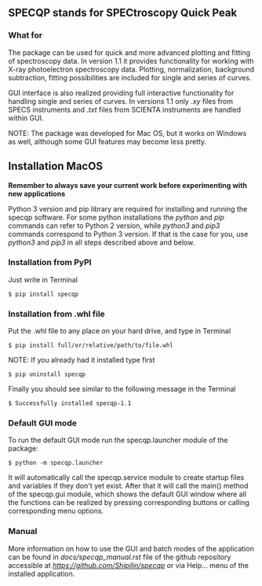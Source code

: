 ## SPECQP stands for SPECtroscopy Quick Peak

### What for

The package can be used for quick and more advanced plotting and fitting of spectroscopy
data. In version 1.1 it provides functionality for working with X-ray photoelectron spectroscopy
data. Plotting, normalization, background subtraction, fitting possibilities are included for 
single and series of curves.
 
GUI interface is also realized providing full interactive functionality for handling single
and series of curves. In versions 1.1 only *.xy* files from SPECS instruments and *.txt* files
from SCIENTA instruments are handled within GUI.

NOTE: The package was developed for Mac OS, but it works on Windows as well, although some GUI features may become
less pretty. 

## Installation MacOS

**Remember to always save your current work before experimenting with new applications**

Python 3 version and pip library are required for installing and running the specqp software.
For some python installations the *python* and *pip* commands can refer to Python 2 version, while *python3*
and *pip3* commands correspond to Python 3 version. If that is the case for you, use *python3* and *pip3* in all
steps described above and below.

### Installation from PyPI

Just write in Terminal

    $ pip install specqp

### Installation from .whl file

Put the .whl file to any place on your hard drive, and type in Terminal

    $ pip install full/or/relative/path/to/file.whl

NOTE: If you already had it installed type first

    $ pip uninstall specqp

Finally you should see similar to the following message in the Terminal

    $ Successfully installed specqp-1.1

### Default GUI mode

To run the default GUI mode run the specqp.launcher module of the package:

    $ python -m specqp.launcher

It will automatically call the specqp.service module to create startup files and variables
if they don't yet exist. After that it will call the main() method of the specqp.gui module,
which shows the default GUI window where all the functions can be realized by pressing
corresponding buttons or calling corresponding menu options.

### Manual

More information on how to use the GUI and batch modes of the application can be found in *docs/specqp_manual.rst* 
file of the github repository accessible at *https://github.com/Shipilin/specqp* 
or via Help... menu of the installed application.